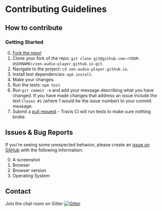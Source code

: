 # Contributing Guidelines

## How to contribute

### Getting Started

0. [Fork the repo!](https://github.com/zen-audio-player/zen-audio-player.github.io#fork-destination-box)
0. Clone your fork of the repo: `git clone git@github.com:<YOUR-USERNAME>/zen-audio-player.github.io.git`.
0. Navigate to the project: `cd zen-audio-player.github.io`.
0. Install test dependencies: `npm install`.
0. Make your changes.
0. Run the tests: `npm test`.
0. Run `git commit -m` and add your message describing what you have changed. If you have made changes that address an issue include the text `Closes #1` (where 1 would be the issue number) to your commit message.
0. Submit a [pull request](https://github.com/zen-audio-player/zen-audio-player.github.io/pulls) - Travis CI will run tests to make sure nothing broke.

## Issues & Bug Reports

If you're seeing some unexpected behavior, please create an [issue on GitHub](https://github.com/zen-audio-player/zen-audio-player.github.io/issues) with the following information:

0. A screenshot
0. Browser
0. Browser version
0. Operating System

## Contact

Join the chat room on Gitter
[![Gitter](https://badges.gitter.im/Join%20Chat.svg)](https://gitter.im/zen-audio-player/zen-audio-player.github.io?utm_source=badge&utm_medium=badge&utm_campaign=pr-badge)